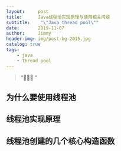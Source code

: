 ```yaml
---
layout:     post
title:      Java线程池实现原理与使用相关问题
subtitle:    "\"Java thread pool\""
date:       2019-11-07
author:     Jimmy
header-img: img/post-bg-2015.jpg
catalog: true
tags:
    - java
    - Thread pool
---
```


> “🙉🙉🙉 ”

## 为什么要使用线程池

## 线程池实现原理

## 线程池创建的几个核心构造函数

